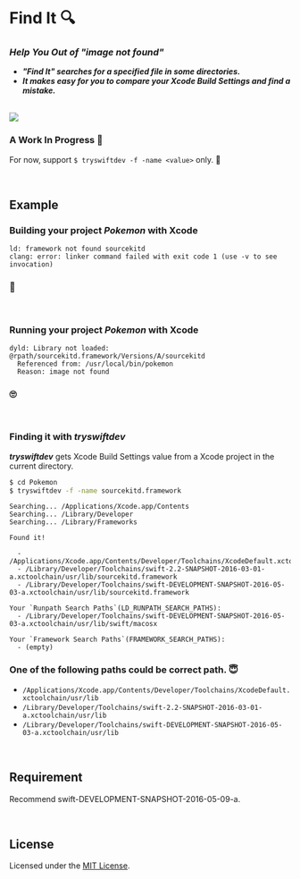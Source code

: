 # Find It 🔍

### _Help You Out of "image not found"_

- _**"Find It" searches for a specified file in some directories.**_
- _**It makes easy for you to compare your Xcode Build Settings and find a mistake.**_

<br />

<img src="./Images/FindIt.gif">

<br />

### A Work In Progress 👷

For now, support `$ tryswiftdev -f -name <value>` only. 🙏

<br />

## Example

### Building your project _Pokemon_ with Xcode

```
ld: framework not found sourcekitd
clang: error: linker command failed with exit code 1 (use -v to see invocation)
```

### 🤔

<br />

### Running your project _Pokemon_ with Xcode

```
dyld: Library not loaded: @rpath/sourcekitd.framework/Versions/A/sourcekitd
  Referenced from: /usr/local/bin/pokemon
  Reason: image not found
```

### 🙄

<br />

### Finding it with _tryswiftdev_

_**tryswiftdev**_ gets Xcode Build Settings value from a Xcode project in the current directory.

```bash
$ cd Pokemon
$ tryswiftdev -f -name sourcekitd.framework
```

```
Searching... /Applications/Xcode.app/Contents
Searching... /Library/Developer
Searching... /Library/Frameworks

Found it!

  - /Applications/Xcode.app/Contents/Developer/Toolchains/XcodeDefault.xctoolchain/usr/lib/sourcekitd.framework
  - /Library/Developer/Toolchains/swift-2.2-SNAPSHOT-2016-03-01-a.xctoolchain/usr/lib/sourcekitd.framework
  - /Library/Developer/Toolchains/swift-DEVELOPMENT-SNAPSHOT-2016-05-03-a.xctoolchain/usr/lib/sourcekitd.framework

Your `Runpath Search Paths`(LD_RUNPATH_SEARCH_PATHS):
  - /Library/Developer/Toolchains/swift-DEVELOPMENT-SNAPSHOT-2016-05-03-a.xctoolchain/usr/lib/swift/macosx

Your `Framework Search Paths`(FRAMEWORK_SEARCH_PATHS):
  - (empty)
```

### One of the following paths could be correct path. 😇

- `/Applications/Xcode.app/Contents/Developer/Toolchains/XcodeDefault.xctoolchain/usr/lib`
- `/Library/Developer/Toolchains/swift-2.2-SNAPSHOT-2016-03-01-a.xctoolchain/usr/lib`
- `/Library/Developer/Toolchains/swift-DEVELOPMENT-SNAPSHOT-2016-05-03-a.xctoolchain/usr/lib`

<br />

## Requirement

Recommend swift-DEVELOPMENT-SNAPSHOT-2016-05-09-a.

<br />

## License

Licensed under the [MIT License](LICENSE).
